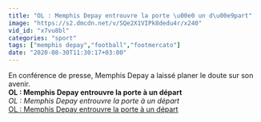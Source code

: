 ```yaml
---
title: "OL : Memphis Depay entrouvre la porte \u00e0 un d\u00e9part"
image: "https://s2.dmcdn.net/v/SQe2X1VIPk8dedu4r/x240"
vid_id: "x7vu8bl"
categories: "sport"
tags: ["memphis depay","football","footmercato"]
date: "2020-08-30T11:30:17+03:00"
---
```

En conférence de presse, Memphis Depay a laissé planer le doute sur son avenir.<br><b>OL : Memphis Depay entrouvre la porte à un départ</b><br> <i>OL : Memphis Depay entrouvre la porte à un départ</i><br> <u>OL : Memphis Depay entrouvre la porte à un départ</u>

